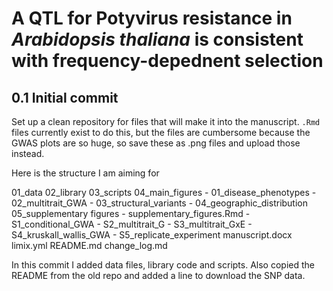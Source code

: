 # A QTL for Potyvirus resistance in *Arabidopsis thaliana* is consistent with frequency-depednent selection

## 0.1 Initial commit

Set up a clean repository for files that will make it into the manuscript.
`.Rmd` files currently exist to do this, but the files are cumbersome because
the GWAS plots are so huge, so save these as .png files and upload those
instead.

Here is the structure I am aiming for

01_data
02_library
03_scripts
04_main_figures
    - 01_disease_phenotypes
    - 02_multitrait_GWA
    - 03_structural_variants
    - 04_geographic_distribution
05_supplementary figures
    - supplementary_figures.Rmd
    - S1_conditional_GWA
    - S2_multitrait_G
    - S3_multitrait_GxE
    - S4_kruskall_wallis_GWA
    - S5_replicate_experiment
manuscript.docx
limix.yml
README.md
change_log.md

In this commit I added data files, library code and scripts.
Also copied the README from the old repo and added a line to download the SNP data.